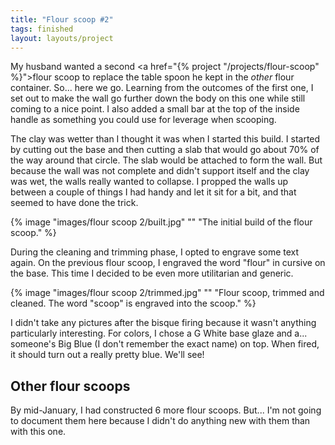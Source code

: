 ```yaml
---
title: "Flour scoop #2"
tags: finished
layout: layouts/project
---
```


My husband wanted a second <a href="{% project "/projects/flour-scoop" %}">flour
scoop</a> to replace the table spoon he kept in the _other_ flour container.
So... here we go. Learning from the outcomes of the first one, I set out to make
the wall go further down the body on this one while still coming to a nice
point. I also added a small bar at the top of the inside handle as something you
could use for leverage when scooping.

The clay was wetter than I thought it was when I started this build. I started
by cutting out the base and then cutting a slab that would go about 70% of the
way around that circle. The slab would be attached to form the wall. But because
the wall was not complete and didn't support itself and the clay was wet, the
walls really wanted to collapse. I propped the walls up between a couple of
things I had handy and let it sit for a bit, and that seemed to have done the
trick.

{% image "images/flour scoop 2/built.jpg" "" "The initial build of the flour scoop." %}

During the cleaning and trimming phase, I opted to engrave some text again. On
the previous flour scoop, I engraved the word "flour" in cursive on the base.
This time I decided to be even more utilitarian and generic.

{% image "images/flour scoop 2/trimmed.jpg" "" "Flour scoop, trimmed and cleaned. The word \"scoop\" is engraved into the scoop." %}

I didn't take any pictures after the bisque firing because it wasn't anything
particularly interesting. For colors, I chose a G White base glaze and a...
someone's Big Blue (I don't remember the exact name) on top. When fired, it
should turn out a really pretty blue. We'll see!

## Other flour scoops

By mid-January, I had constructed 6 more flour scoops. But... I'm not going to
document them here because I didn't do anything new with them than with this
one.
